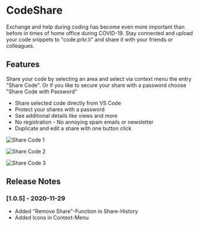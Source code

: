 # CodeShare

Exchange and help during coding has become even more important than before in times of home office during COVID-19. Stay connected and upload your code snippets to "code.prkr.li" and share it with your friends or colleagues.

## Features

Share your code by selecting an area and select via context menu the entry "Share Code". Or if you like to secure your share with a password choose "Share Code with Password"

- Share selected code directly from VS Code
- Protect your shares with a password
- See additional details like views and more
- No registration - No annoying spam emails or newsletter
- Duplicate and edit a share with one button click

![Share Code 1](https://code.prkr.li/img/vscode_extension_1.png)

![Share Code 2](https://code.prkr.li/img/vscode_extension_2.png)

![Share Code 3](https://code.prkr.li/img/vscode_extension_3.png)

## Release Notes

### [1.0.5] - 2020-11-29

- Added "Remove Share"-Function in Share-History
- Added Icons in Context-Menu
